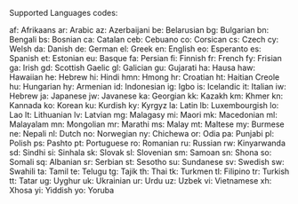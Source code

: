Supported Languages codes:

af: Afrikaans
ar: Arabic
az: Azerbaijani
be: Belarusian
bg: Bulgarian
bn: Bengali
bs: Bosnian
ca: Catalan
ceb: Cebuano
co: Corsican
cs: Czech
cy: Welsh
da: Danish
de: German
el: Greek
en: English
eo: Esperanto
es: Spanish
et: Estonian
eu: Basque
fa: Persian
fi: Finnish
fr: French
fy: Frisian
ga: Irish
gd: Scottish Gaelic
gl: Galician
gu: Gujarati
ha: Hausa
haw: Hawaiian
he: Hebrew
hi: Hindi
hmn: Hmong
hr: Croatian
ht: Haitian Creole
hu: Hungarian
hy: Armenian
id: Indonesian
ig: Igbo
is: Icelandic
it: Italian
iw: Hebrew
ja: Japanese
jw: Javanese
ka: Georgian
kk: Kazakh
km: Khmer
kn: Kannada
ko: Korean
ku: Kurdish
ky: Kyrgyz
la: Latin
lb: Luxembourgish
lo: Lao
lt: Lithuanian
lv: Latvian
mg: Malagasy
mi: Maori
mk: Macedonian
ml: Malayalam
mn: Mongolian
mr: Marathi
ms: Malay
mt: Maltese
my: Burmese
ne: Nepali
nl: Dutch
no: Norwegian
ny: Chichewa
or: Odia
pa: Punjabi
pl: Polish
ps: Pashto
pt: Portuguese
ro: Romanian
ru: Russian
rw: Kinyarwanda
sd: Sindhi
si: Sinhala
sk: Slovak
sl: Slovenian
sm: Samoan
sn: Shona
so: Somali
sq: Albanian
sr: Serbian
st: Sesotho
su: Sundanese
sv: Swedish
sw: Swahili
ta: Tamil
te: Telugu
tg: Tajik
th: Thai
tk: Turkmen
tl: Filipino
tr: Turkish
tt: Tatar
ug: Uyghur
uk: Ukrainian
ur: Urdu
uz: Uzbek
vi: Vietnamese
xh: Xhosa
yi: Yiddish
yo: Yoruba